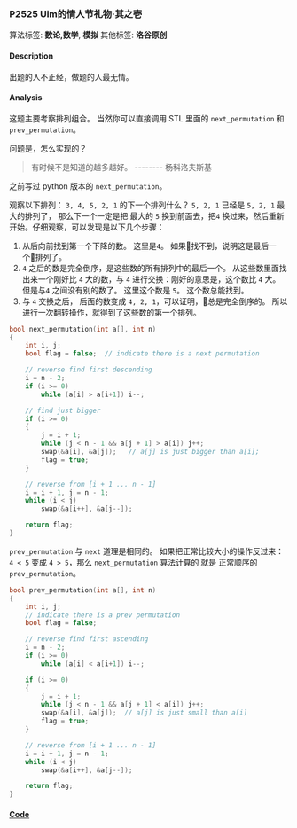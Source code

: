 ### P2525 Uim的情人节礼物·其之壱

算法标签: **数论,数学**, **模拟**
其他标签: **洛谷原创**


#### Description

出题的人不正经，做题的人最无情。

#### Analysis

这题主要考察排列组合。 当然你可以直接调用 STL 里面的 `next_permutation` 和 `prev_permutation`。

问题是，怎么实现的？

> 有时候不是知道的越多越好。
> -------- 杨科洛夫斯基

之前写过 python 版本的 `next_permutation`。

观察以下排列： ` 3, 4, 5, 2, 1 ` 的下一个排列什么？ `5, 2, 1` 已经是 `5, 2, 1` 最大的排列了， 那么下一个一定是把 最大的 `5` 换到前面去，把`4` 换过来，然后重新开始。仔细观察，可以发现是以下几个步骤：

1. 从后向前找到第一个下降的数。 这里是`4`。 如果找不到，说明这是最后一个排列了。
2. `4` 之后的数是完全倒序，是这些数的所有排列中的最后一个。 从这些数里面找出来一个刚好比 `4` 大的数，与 `4` 进行交换：刚好的意思是，这个数比 `4` 大。 但是与`4` 之间没有别的数了。 这里这个数是 `5`。 这个数总能找到。
3. 与 `4` 交换之后， 后面的数变成 `4, 2, 1`，可以证明，总是完全倒序的。 所以进行一次翻转操作，就得到了这些数的第一个排列。

```cpp
bool next_permutation(int a[], int n)
{
    int i, j;
    bool flag = false;  // indicate there is a next permutation

    // reverse find first descending
    i = n - 2;
    if (i >= 0)
        while (a[i] > a[i+1]) i--;

    // find just bigger
    if (i >= 0)
    {
        j = i + 1;
        while (j < n - 1 && a[j + 1] > a[i]) j++;
        swap(&a[i], &a[j]);   // a[j] is just bigger than a[i];
        flag = true;
    }

    // reverse from [i + 1 ... n - 1]
    i = i + 1, j = n - 1;
    while (i < j)
        swap(&a[i++], &a[j--]);

    return flag;
}
```

`prev_permutation` 与 `next` 道理是相同的。 如果把正常比较大小的操作反过来： `4 < 5` 变成 `4 > 5`，那么 `next_permutation` 算法计算的 就是 正常顺序的 `prev_permutation`。

```cpp
bool prev_permutation(int a[], int n)
{
    int i, j;
    // indicate there is a prev permutation
    bool flag = false;  

    // reverse find first ascending
    i = n - 2;
    if (i >= 0)
        while (a[i] < a[i+1]) i--;

    if (i >= 0)
    {
        j = i + 1;
        while (j < n - 1 && a[j + 1] < a[i]) j++;
        swap(&a[i], &a[j]);  // a[j] is just small than a[i]
        flag = true;
    }

    // reverse from [i + 1 ... n - 1]
    i = i + 1, j = n - 1;
    while (i < j)
        swap(&a[i++], &a[j--]);

    return flag;
}
```

#### [Code](../cpp/p2525.cpp)
